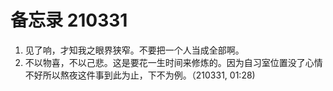 # 备忘录 210331

1.  见了响，才知我之眼界狭窄。不要把一个人当成全部啊。
2.  不以物喜，不以己悲。这是要花一生时间来修炼的。因为自习室位置没了心情不好所以熬夜这件事到此为止，下不为例。（210331, 01:28)
